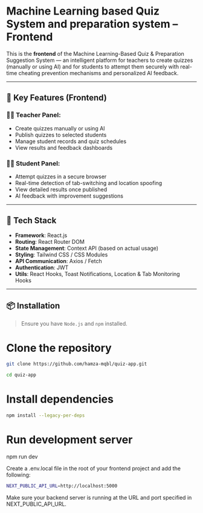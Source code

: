 # Machine Learning based Quiz System and preparation system – Frontend

This is the **frontend** of the Machine Learning-Based Quiz & Preparation Suggestion System — an intelligent platform for teachers to create quizzes (manually or using AI) and for students to attempt them securely with real-time cheating prevention mechanisms and personalized AI feedback.

---

## 📌 Key Features (Frontend)

### 👨‍🏫 Teacher Panel:

- Create quizzes manually or using AI
- Publish quizzes to selected students
- Manage student records and quiz schedules
- View results and feedback dashboards

### 🧑‍🎓 Student Panel:

- Attempt quizzes in a secure browser
- Real-time detection of tab-switching and location spoofing
- View detailed results once published
- AI feedback with improvement suggestions

---

## 🧰 Tech Stack

- **Framework**: React.js
- **Routing**: React Router DOM
- **State Management**: Context API (based on actual usage)
- **Styling**: Tailwind CSS / CSS Modules
- **API Communication**: Axios / Fetch
- **Authentication**: JWT
- **Utils**: React Hooks, Toast Notifications, Location & Tab Monitoring Hooks

---

## 📦 Installation

> Ensure you have `Node.js` and `npm` installed.

# Clone the repository

```bash
git clone https://github.com/hamza-mqbl/quiz-app.git
```

```bash
cd quiz-app
```

# Install dependencies

```bash
npm install --legacy-per-deps
```

# Run development server

npm run dev

Create a .env.local file in the root of your frontend project and add the following:

```bash
NEXT_PUBLIC_API_URL=http://localhost:5000
```

Make sure your backend server is running at the URL and port specified in NEXT_PUBLIC_API_URL.
